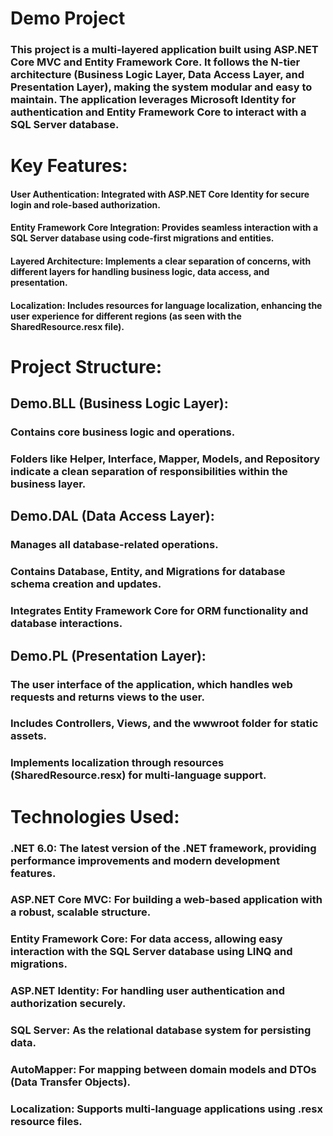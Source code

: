 # Demo Project
### This project is a multi-layered application built using ASP.NET Core MVC and Entity Framework Core. It follows the N-tier architecture (Business Logic Layer, Data Access Layer, and Presentation Layer), making the system modular and easy to maintain. The application leverages Microsoft Identity for authentication and Entity Framework Core to interact with a SQL Server database.

# Key Features:
#### User Authentication: Integrated with ASP.NET Core Identity for secure login and role-based authorization.
#### Entity Framework Core Integration: Provides seamless interaction with a SQL Server database using code-first migrations and entities.
#### Layered Architecture: Implements a clear separation of concerns, with different layers for handling business logic, data access, and presentation.
#### Localization: Includes resources for language localization, enhancing the user experience for different regions (as seen with the SharedResource.resx file).

# Project Structure:

## Demo.BLL (Business Logic Layer):
### Contains core business logic and operations.
### Folders like Helper, Interface, Mapper, Models, and Repository indicate a clean separation of responsibilities within the business layer.


## Demo.DAL (Data Access Layer):
### Manages all database-related operations.
### Contains Database, Entity, and Migrations for database schema creation and updates.
### Integrates Entity Framework Core for ORM functionality and database interactions.

## Demo.PL (Presentation Layer):
### The user interface of the application, which handles web requests and returns views to the user.
### Includes Controllers, Views, and the wwwroot folder for static assets.
### Implements localization through resources (SharedResource.resx) for multi-language support.

# Technologies Used:
### .NET 6.0: The latest version of the .NET framework, providing performance improvements and modern development features.
### ASP.NET Core MVC: For building a web-based application with a robust, scalable structure.
### Entity Framework Core: For data access, allowing easy interaction with the SQL Server database using LINQ and migrations.
### ASP.NET Identity: For handling user authentication and authorization securely.
### SQL Server: As the relational database system for persisting data.
### AutoMapper: For mapping between domain models and DTOs (Data Transfer Objects).
### Localization: Supports multi-language applications using .resx resource files.


